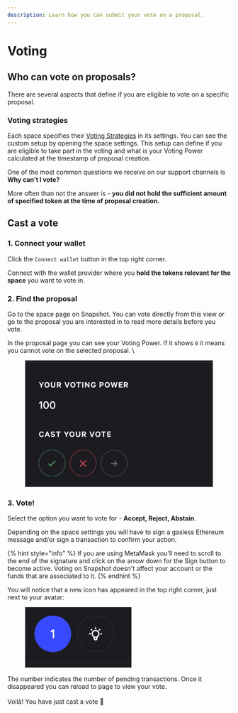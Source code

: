 ```yaml
---
description: Learn how you can submit your vote on a proposal.
---
```


# Voting

## Who can vote on proposals? <a href="#who-can-vote-on-proposals" id="who-can-vote-on-proposals"></a>

There are several aspects that define if you are eligible to vote on a specific proposal.

### Voting strategies <a href="#voting-strategies" id="voting-strategies"></a>

Each space specifies their [Voting Strategies](../protocol-sx-evm/voting-strategies.md) in its settings. You can see the custom setup by opening the space settings. This setup can define if you are eligible to take part in the voting and what is your Voting Power calculated at the timestamp of proposal creation.

One of the most common questions we receive on our support channels is **Why can't I vote?**

More often than not the answer is - **you did not hold the sufficient amount of specified token at the time of proposal creation.**



## Cast a vote <a href="#cast-a-vote" id="cast-a-vote"></a>

### 1. Connect your wallet

Click the `Connect wallet` button in the top right corner.

Connect with the wallet provider where you **hold the tokens relevant for the space** you want to vote in.

### 2. Find the proposal

Go to the space page on Snapshot. You can vote directly from this view or go to the proposal you are interested in to read more details before you vote.

In the proposal page you can see your Voting Power. If it shows `0` it means you cannot vote on the selected proposal. \


<figure><img src="../.gitbook/assets/image (2).png" alt=""><figcaption></figcaption></figure>



### 3. Vote!

Select the option you want to vote for - **Accept, Reject, Abstain**.

Depending on the space settings you will have to sign a gasless Ethereum message and/or sign a transaction to confirm your action.

{% hint style="info" %}
If you are using MetaMask you'll need to scroll to the end of the signature and click on the arrow down for the Sign button to become active. Voting on Snapshot doesn't affect your account or the funds that are associated to it.
{% endhint %}

You will notice that a new icon has appeared in the top right corner, just next to your avatar:

<figure><img src="../.gitbook/assets/image (11).png" alt=""><figcaption></figcaption></figure>

The number indicates the number of pending transactions. Once it disappeared you can reload to page to view your vote.\
\
Voilà! You have just cast a vote 🎉​
